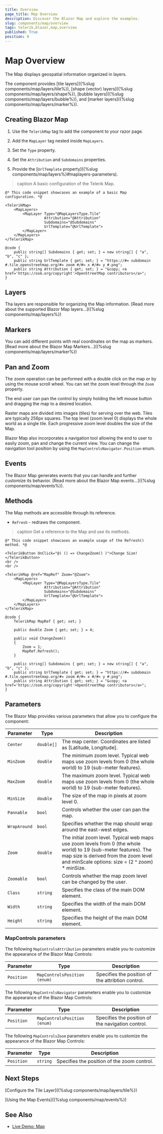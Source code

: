 ```yaml
---
title: Overview
page_title: Map Overview
description: Discover the Blazor Map and explore the examples.
slug: components/map/overview
tags: telerik,blazor,map,overview
published: True
position: 0
---
```


# Map Overview

The Map displays geospatial information organized in layers.

The component provides [tile layers]({%slug components/map/layers/tile%}), [shape (vector) layers]({%slug components/map/layers/shape%}), [bubble layers]({%slug components/map/layers/bubble%}), and [marker layers]({%slug components/map/layers/marker%}).

## Creating Blazor Map

1. Use the `TelerikMap` tag to add the component to your razor page.

2. Add the `MapLayer` tag nested inside `MapLayers`.

3. Set the `Type` property.

4. Set the `Attribution` and `Subdomains` properties.

5. Provide the [`UrlTemplate` property]({%slug components/map/layers%}#maplayers-parameters).

>caption A basic configuration of the Telerik Map.

````CSHTML
@* This code snippet showcases an example of a basic Map configuration. *@

<TelerikMap>
    <MapLayers>
        <MapLayer Type="@MapLayersType.Tile"
                  Attribution="@Attribution"
                  Subdomains="@Subdomains"
                  UrlTemplate="@UrlTemplate">
        </MapLayer>
    </MapLayers>
</TelerikMap>

@code {
    public string[] Subdomains { get; set; } = new string[] { "a", "b", "c" };
    public string UrlTemplate { get; set; } = "https://#= subdomain #.tile.openstreetmap.org/#= zoom #/#= x #/#= y #.png";
    public string Attribution { get; set; } = "&copy; <a href='https://osm.org/copyright'>OpenStreetMap contributors</a>";
}
````

## Layers

Tha layers are responsible for organizing the Map information. [Read more about the supported Blazor Map layers...]({%slug components/map/layers%})

## Markers

You can add different points with real coordinates on the map as markers. [Read more about the Blazor Map Markers...]({%slug components/map/layers/marker%})

## Pan and Zoom

The zoom operation can be performed with a double click on the map or by using the mouse scroll wheel. You can set the zoom level through the `Zoom` property.

The end user can pan the control by simply holding the left mouse button and dragging the map to a desired location.

Raster maps are divided into images (tiles) for serving over the web. Tiles are typically 256px squares. The top level (zoom level 0) displays the whole world as a single tile. Each progressive zoom level doubles the size of the Map.

Blazor Map also incorporates a navigation tool allowing the end to user to easily zoom, pan and change the current view. You can change the navigation tool position by using the `MapControlsNavigator.Position` enum.

## Events

The Blazor Map generates events that you can handle and further customize its behavior. [Read more about the Blazor Map events...]({%slug components/map/events%}).

## Methods

The Map methods are accessible through its reference.

* `Refresh` - redraws the component.

>caption Get a reference to the Map and use its methods.

````CSHTML
@* This code snippet showcases an example usage of the Refresh() method. *@

<TelerikButton OnClick="@( () => ChangeZoom() )">Change Size!</TelerikButton>
<br />
<br />

<TelerikMap @ref="MapRef" Zoom="@Zoom">
    <MapLayers>
        <MapLayer Type="@MapLayersType.Tile"
                  Attribution="@Attribution"
                  Subdomains="@Subdomains"
                  UrlTemplate="@UrlTemplate">
        </MapLayer>
    </MapLayers>
</TelerikMap>

@code {
    TelerikMap MapRef { get; set; }

    public double Zoom { get; set; } = 4;

    public void ChangeZoom()
    {
        Zoom = 1;
        MapRef.Refresh();
    }

    public string[] Subdomains { get; set; } = new string[] { "a", "b", "c" };
    public string UrlTemplate { get; set; } = "https://#= subdomain #.tile.openstreetmap.org/#= zoom #/#= x #/#= y #.png";
    public string Attribution { get; set; } = "&copy; <a href='https://osm.org/copyright'>OpenStreetMap contributors</a>";
}
````

## Parameters

The Blazor Map provides various parameters that allow you to configure the component:

| Parameter | Type | Description |
| ----------- | ----------- | ----------- |
| `Center` | `double[]` | The map center. Coordinates are listed as [Latitude, Longitude]. |
| `MinZoom` | `double` | The minimum zoom level. Typical web maps use zoom levels from 0 (the whole world) to 19 (sub-meter features). |
| `MaxZoom` | `double` | The maximum zoom level. Typical web maps use zoom levels from 0 (the whole world) to 19 (sub-meter features). |
| `MinSize` | `double` | The size of the map in pixels at zoom level 0. |
| `Pannable` | `bool` | Controls whether the user can pan the map. |
| `WrapAround` | `bool` | Specifies whether the map should wrap around the east-west edges. |
| `Zoom` | `double` | The initial zoom level. Typical web maps use zoom levels from 0 (the whole world) to 19 (sub-meter features). The map size is derived from the zoom level and minScale options: size = (2 ^ zoom) * minSize. |
| `Zoomable` | `bool` | Controls whether the map zoom level can be changed by the user. |
| `Class` | `string` | Specifies the class of the main DOM element. |
| `Width` | `string` | Specifies the width of the main DOM element. |
| `Height` | `string` | Specifies the height of the main DOM element. |

### MapControls parameters

The following `MapControlsAttribution` parameters enable you to customize the appearance of the Blazor Map Controls:

| Parameter | Type | Description |
| ----------- | ----------- | ----------- |
| `Position` | `MapControlsPosition (enum)` | Specifies the position of the attribtion control. |

The following `MapControlsNavigator` parameters enable you to customize the appearance of the Blazor Map Controls:

| Parameter | Type | Description |
| ----------- | ----------- | ----------- |
| `Position` | `MapControlsPosition (enum)` | Specifies the position of the navigation control. |

The following `MapControlsZoom` parameters enable you to customize the appearance of the Blazor Map Controls:

| Parameter | Type | Description |
| ----------- | ----------- | ----------- |
| `Position` | `string` | Specifies the position of the zoom control. |

## Next Steps

[Configure the Tile Layer]({%slug components/map/layers/tile%})

[Using the Map Events]({%slug components/map/events%})

## See Also

  * [Live Demo: Map](https://demos.telerik.com/blazor-ui/map/overview)